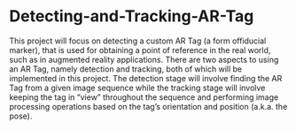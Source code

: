 # Detecting-and-Tracking-AR-Tag
This project will focus on detecting a custom AR Tag (a form offiducial marker), that is used for obtaining a point of reference in the real world, such as in augmented reality applications. There are two aspects to using an AR Tag, namely detection and tracking, both of which will be implemented in this project. The detection stage will involve finding the AR Tag from a given image sequence while the tracking stage will involve keeping the tag in “view” throughout the sequence and performing image processing operations based on the tag’s orientation and position (a.k.a. the pose).
